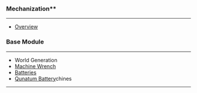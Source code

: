 ### Mechanization**
***
* [Overview](https://github.com/ImCoolYeah105/Mechanization/wiki)

### Base Module
***
* World Generation
* [Machine Wrench](https://github.com/ImCoolYeah105/Mechanization/wiki/Machine-Wrench)
* [Batteries](https://github.com/ImCoolYeah105/Mechanization/wiki/Batteries)
* [Qunatum Battery](https://github.com/ImCoolYeah105/Mechanization/wiki/Quantum-Battery)chines
***